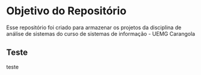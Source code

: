 # Objetivo do Repositório

Esse repositório foi criado para armazenar os projetos da disciplina de análise de sistemas do curso de sistemas de informação - UEMG Carangola

## Teste

teste
